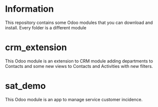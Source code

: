 
# Information

This repository contains some Odoo modules that you can download and install. Every folder is a different module



# crm_extension

This Odoo module is an extension to CRM module adding departments to Contacts and some new views to Contacts and Activities with new filters.


# sat_demo

This Odoo module is an app to manage service customer incidence.
